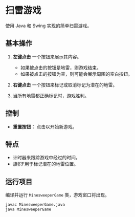 # 扫雷游戏

使用 Java 和 Swing 实现的简单扫雷游戏。

## 基本操作

1. **左键点击** 一个按钮来展示其内容。
   - 如果被点击的按钮是地雷，则游戏结束。
   - 如果被点击的按钮为空，则可能会展示周围的空白按钮。

2. **右键点击** 一个按钮来标记或取消标记为潜在的地雷。

3. 当所有地雷都正确标记时，游戏胜利。

## 控制

- **重置按钮：** 点击以开始新游戏。

## 特点

- 计时器来跟踪游戏中经过的时间。
- 旗帜F用于标记潜在的地雷位置。

## 运行项目

编译并运行 `MinesweeperGame` 类，游戏窗口将出现。

```bash
javac MinesweeperGame.java
java MinesweeperGame
